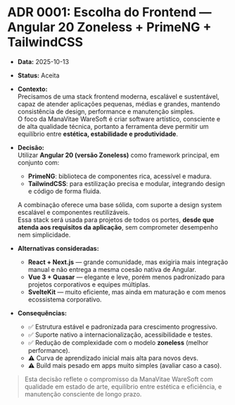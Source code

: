 # ADR 0001: Escolha do Frontend — Angular 20 Zoneless + PrimeNG + TailwindCSS

- **Data:** 2025-10-13  
- **Status:** Aceita  
- **Contexto:**  
  Precisamos de uma stack frontend moderna, escalável e sustentável, capaz de atender aplicações pequenas, médias e grandes, mantendo consistência de design, performance e manutenção simples.  
  O foco da ManaVitae WareSoft é criar software artístico, consciente e de alta qualidade técnica, portanto a ferramenta deve permitir um equilíbrio entre **estética, estabilidade e produtividade**.

- **Decisão:**  
  Utilizar **Angular 20 (versão Zoneless)** como framework principal, em conjunto com:  
  - **PrimeNG**: biblioteca de componentes rica, acessível e madura.  
  - **TailwindCSS**: para estilização precisa e modular, integrando design e código de forma fluida.  

  A combinação oferece uma base sólida, com suporte a design system escalável e componentes reutilizáveis.  
  Essa stack será usada para projetos de todos os portes, **desde que atenda aos requisitos da aplicação**, sem comprometer desempenho nem simplicidade.

- **Alternativas consideradas:**  
  - **React + Next.js** — grande comunidade, mas exigiria mais integração manual e não entrega a mesma coesão nativa de Angular.  
  - **Vue 3 + Quasar** — elegante e leve, porém menos padronizado para projetos corporativos e equipes múltiplas.  
  - **SvelteKit** — muito eficiente, mas ainda em maturação e com menos ecossistema corporativo.

- **Consequências:**  
  - ✅ Estrutura estável e padronizada para crescimento progressivo.  
  - ✅ Suporte nativo a internacionalização, acessibilidade e testes.  
  - ✅ Redução de complexidade com o modelo **zoneless** (melhor performance).  
  - ⚠️ Curva de aprendizado inicial mais alta para novos devs.  
  - ⚠️ Build mais pesado em apps muito simples (avaliar caso a caso).  

> Esta decisão reflete o compromisso da ManaVitae WareSoft com qualidade em estado de arte, equilíbrio entre estética e eficiência, e manutenção consciente de longo prazo.
